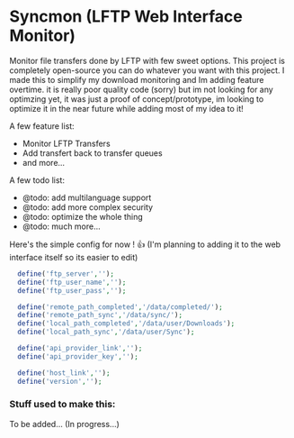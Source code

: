 # Syncmon (LFTP Web Interface Monitor)

Monitor file transfers done by LFTP with few sweet options. This project is completely open-source you can do whatever you want with this project. I made this to simplify my download monitoring and Im adding feature overtime. it is really poor quality code (sorry) but im not looking for any optimzing yet, it was just a proof of concept/prototype, im looking to optimize it in the near future while adding most of my idea to it! 

A few feature list:
	
 * Monitor LFTP Transfers
 * Add transfert back to transfer queues
 * and more...

A few todo list:

 * @todo: add multilanguage support
 * @todo: add more complex security
 * @todo: optimize the whole thing
 * @todo: much more...


Here's the simple config for now ! :+1:
(I'm planning to adding it to the web interface itself so its easier to edit)

```php
  define('ftp_server','');
  define('ftp_user_name','');
  define('ftp_user_pass','');

  define('remote_path_completed','/data/completed/');
  define('remote_path_sync','/data/sync/');
  define('local_path_completed','/data/user/Downloads');
  define('local_path_sync','/data/user/Sync');

  define('api_provider_link','');
  define('api_provider_key','');

  define('host_link','');
  define('version','');
```

### Stuff used to make this:

 To be added... (In progress...)
